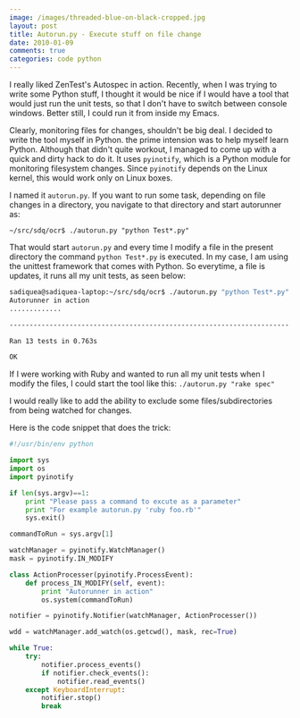 ```yaml
---
image: /images/threaded-blue-on-black-cropped.jpg
layout: post
title: Autorun.py - Execute stuff on file change
date: 2010-01-09
comments: true
categories: code python
---
```

I really liked ZenTest's Autospec in action. Recently, when I was trying to write some Python stuff, I thought it would be nice if I would have a tool that would just run the unit tests, so that I don't have to switch between console windows. Better still, I could run it from inside my Emacs.

Clearly, monitoring files for changes, shouldn't be big deal. I decided to write the tool myself in Python. the prime intension was to help myself learn Python. Although that didn't quite workout, I managed to come up with a quick and dirty hack to do it. It uses `pyinotify`, which is a Python module for monitoring filesystem changes. Since `pyinotify` depends on the Linux kernel, this would work only on Linux boxes.

I named it `autorun.py`. If you want to run some task, depending on file changes in a directory, you navigate to that directory and start autorunner as:

`~/src/sdq/ocr$ ./autorun.py "python Test*.py"`

That would start `autorun.py` and every time I modify a file in the present directory the command  `python Test*.py` is executed. In my case, I am using the unittest framework that comes with Python. So everytime, a file is updates, it runs all my unit tests, as seen below:

```bash
sadiquea@sadiquea-laptop:~/src/sdq/ocr$ ./autorun.py "python Test*.py"
Autorunner in action
.............

----------------------------------------------------------------------

Ran 13 tests in 0.763s

OK
```

If I were working with Ruby and wanted to run all my unit tests when I modify the files, I could start the tool like this: `./autorun.py "rake spec"`

I would really like to add the ability to exclude some files/subdirectories from being watched for changes.

Here is the code snippet that does the trick:

```python
#!/usr/bin/env python

import sys
import os
import pyinotify

if len(sys.argv)==1:
    print "Please pass a command to excute as a parameter"
    print "For example autorun.py 'ruby foo.rb'"
    sys.exit()

commandToRun = sys.argv[1]

watchManager = pyinotify.WatchManager()
mask = pyinotify.IN_MODIFY

class ActionProcesser(pyinotify.ProcessEvent):
    def process_IN_MODIFY(self, event):
        print "Autorunner in action"
        os.system(commandToRun)

notifier = pyinotify.Notifier(watchManager, ActionProcesser())

wdd = watchManager.add_watch(os.getcwd(), mask, rec=True)

while True:
    try:
        notifier.process_events()
        if notifier.check_events():
            notifier.read_events()
    except KeyboardInterrupt:
        notifier.stop()
        break

```
